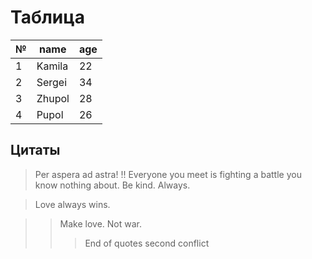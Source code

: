 # Таблица
|№|name|age|
|-|----|---|
1|Kamila|22
2|Sergei|34
3|Zhupol|28
4|Pupol|26

## Цитаты
> Per aspera ad astra!
!!
> Everyone you meet is fighting a battle you know nothing about. Be kind. Always. 

> Love always wins. 

>> Make love. Not war.  
>>> End of quotes
second conflict